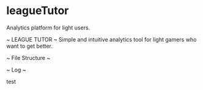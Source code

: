 # leagueTutor
Analytics platform for light users.

~ LEAGUE TUTOR ~
Simple and intuitive analytics tool for light gamers who want to get better.




~ File Structure ~

~ Log ~

test